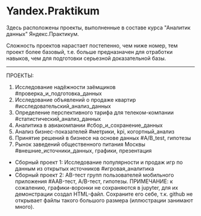 # Yandex.Praktikum

Здесь расположены проекты, выполненные в составе курса "Аналитик данных" Яндекс.Практикум.

Сложность проектов нарастает постепенно, чем ниже номер, тем проект более базовый, т.е. больше предназначен для отработки навыков, чем для подготовки серьезной доказательной базы.

***
ПРОЕКТЫ:

1. Исследование надёжности заёмщиков #проверка_и_подготовка_данных
2. Исследование объявлений о продаже квартир #исследовательский_анализ_данных
3. Определение перспективного тарифа для телеком-компании #статистический_анализ_данных
4. Аналитика в авиакомпании #сбор_и_сохранение_данных
5. Анализ бизнес-показателей #метрики, kpi, когортный_анализ
6. Принятие решений в бизнесе на основе данных #A/B_test, гипотезы
7. Рынок заведений общественного питания Москвы #внешние_источники_данных, графики, презентация
- Сборный проект 1: Исследование популярности и продаж игр по данным из открытых источников #игровая_аналитика
- Сборный проект 2: AB-тест групп пользователей мобильного приложения #AAB-тест, A/B-тест, гипотезы. ПРИМЕЧАНИЕ: к сожалению, графики-воронки не сохраняются в jupyter, для их демонстрации создал HTML-файл. Сохраните его себе, т.к. github не открывает файлы такого большого размера (иллюстрации занимают много).
